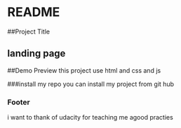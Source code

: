 # README

##Project Title

## landing page

##Demo Preview
this project use html and css and js

###install my repo
you can install my project from git hub

### Footer

i want to thank of udacity for teaching me agood practies
